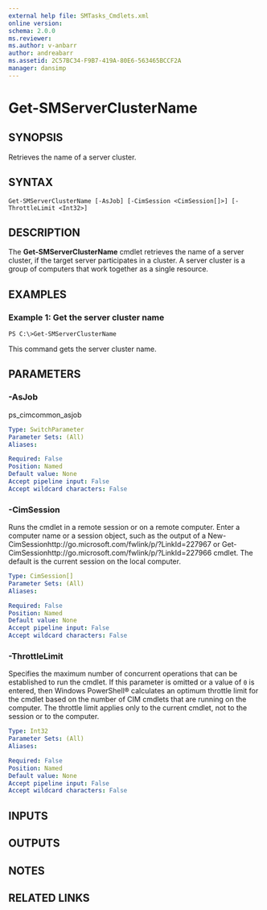 ```yaml
---
external help file: SMTasks_Cmdlets.xml
online version: 
schema: 2.0.0
ms.reviewer:
ms.author: v-anbarr
author: andreabarr
ms.assetid: 2C57BC34-F9B7-419A-80E6-563465BCCF2A
manager: dansimp
---
```


# Get-SMServerClusterName

## SYNOPSIS
Retrieves the name of a server cluster.

## SYNTAX

```
Get-SMServerClusterName [-AsJob] [-CimSession <CimSession[]>] [-ThrottleLimit <Int32>]
```

## DESCRIPTION
The **Get-SMServerClusterName** cmdlet retrieves the name of a server cluster, if the target server participates in a cluster.
A server cluster is a group of computers that work together as a single resource.

## EXAMPLES

### Example 1: Get the server cluster name
```
PS C:\>Get-SMServerClusterName
```

This command gets the server cluster name.

## PARAMETERS

### -AsJob
ps_cimcommon_asjob

```yaml
Type: SwitchParameter
Parameter Sets: (All)
Aliases: 

Required: False
Position: Named
Default value: None
Accept pipeline input: False
Accept wildcard characters: False
```

### -CimSession
Runs the cmdlet in a remote session or on a remote computer.
Enter a computer name or a session object, such as the output of a New-CimSessionhttp://go.microsoft.com/fwlink/p/?LinkId=227967 or Get-CimSessionhttp://go.microsoft.com/fwlink/p/?LinkId=227966 cmdlet.
The default is the current session on the local computer.

```yaml
Type: CimSession[]
Parameter Sets: (All)
Aliases: 

Required: False
Position: Named
Default value: None
Accept pipeline input: False
Accept wildcard characters: False
```

### -ThrottleLimit
Specifies the maximum number of concurrent operations that can be established to run the cmdlet.
If this parameter is omitted or a value of `0` is entered, then Windows PowerShell® calculates an optimum throttle limit for the cmdlet based on the number of CIM cmdlets that are running on the computer.
The throttle limit applies only to the current cmdlet, not to the session or to the computer.

```yaml
Type: Int32
Parameter Sets: (All)
Aliases: 

Required: False
Position: Named
Default value: None
Accept pipeline input: False
Accept wildcard characters: False
```

## INPUTS

## OUTPUTS

## NOTES

## RELATED LINKS

